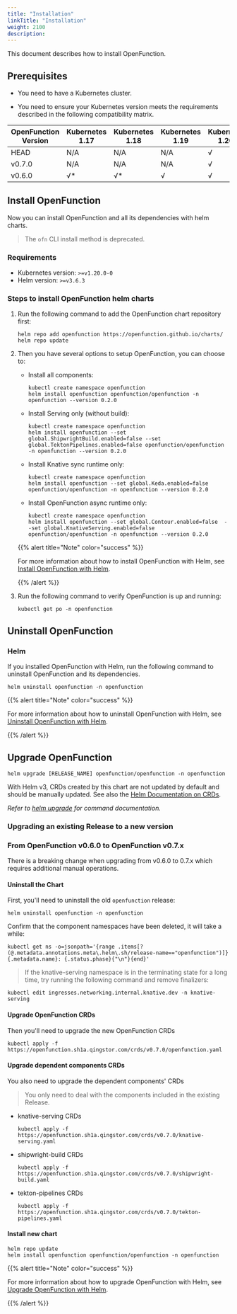 ```yaml
---
title: "Installation"
linkTitle: "Installation"
weight: 2100
description:
---
```


This document describes how to install OpenFunction.

## Prerequisites

- You need to have a Kubernetes cluster.

- You need to ensure your Kubernetes version meets the requirements described in the following compatibility matrix. 

| OpenFunction Version | Kubernetes 1.17 | Kubernetes 1.18 | Kubernetes 1.19 | Kubernetes 1.20+ |
|----------------------| --------------- | --------------- |-----------------| ---------------- |
| HEAD                 | N/A             | N/A             | N/A             | √                |
| v0.7.0               | N/A             | N/A             | N/A             | √                |
| v0.6.0               | √*              | √*              | √               | √                |

## Install OpenFunction

Now you can install OpenFunction and all its dependencies with helm charts.
> The `ofn` CLI install method is deprecated.

### Requirements
- Kubernetes version: `>=v1.20.0-0`
- Helm version: `>=v3.6.3`

### Steps to install OpenFunction helm charts

1. Run the following command to add the OpenFunction chart repository first:
   ```shell
   helm repo add openfunction https://openfunction.github.io/charts/
   helm repo update
   ```

2. Then you have several options to setup OpenFunction, you can choose to:

   - Install all components:
      ```shell
      kubectl create namespace openfunction
      helm install openfunction openfunction/openfunction -n openfunction --version 0.2.0
      ```
   
   - Install Serving only (without build):
      ```shell
      kubectl create namespace openfunction
      helm install openfunction --set global.ShipwrightBuild.enabled=false --set global.TektonPipelines.enabled=false openfunction/openfunction -n openfunction --version 0.2.0
      ```
   
   - Install Knative sync runtime only:
      ```shell
      kubectl create namespace openfunction
      helm install openfunction --set global.Keda.enabled=false openfunction/openfunction -n openfunction --version 0.2.0
      ```
   
   - Install OpenFunction async runtime only:
      ```shell
      kubectl create namespace openfunction
      helm install openfunction --set global.Contour.enabled=false  --set global.KnativeServing.enabled=false openfunction/openfunction -n openfunction --version 0.2.0
      ```

   {{% alert title="Note" color="success" %}}

   For more information about how to install OpenFunction with Helm, see [Install OpenFunction with Helm](https://github.com/OpenFunction/charts#install-the-chart).

   {{% /alert %}}

3. Run the following command to verify OpenFunction is up and running:
   ```shell
   kubectl get po -n openfunction
   ```

## Uninstall OpenFunction
### Helm
If you installed OpenFunction with Helm, run the following command to uninstall OpenFunction and its dependencies.
```shell
helm uninstall openfunction -n openfunction
```
{{% alert title="Note" color="success" %}}

For more information about how to uninstall OpenFunction with Helm, see [Uninstall OpenFunction with Helm](https://github.com/OpenFunction/charts#uninstall-the-chart).

{{% /alert %}}

## Upgrade OpenFunction

```shell
helm upgrade [RELEASE_NAME] openfunction/openfunction -n openfunction
```

With Helm v3, CRDs created by this chart are not updated by default and should be manually updated.
See also the [Helm Documentation on CRDs](https://helm.sh/docs/chart_best_practices/custom_resource_definitions).

_Refer to [helm upgrade](https://helm.sh/docs/helm/helm_upgrade/) for command documentation._

### Upgrading an existing Release to a new version

### From OpenFunction v0.6.0 to OpenFunction v0.7.x

There is a breaking change when upgrading from v0.6.0 to 0.7.x which requires additional manual operations.
#### Uninstall the Chart

First, you'll need to uninstall the old `openfunction` release:
```shell
helm uninstall openfunction -n openfunction
```

Confirm that the component namespaces have been deleted, it will take a while:
```shell
kubectl get ns -o=jsonpath='{range .items[?(@.metadata.annotations.meta\.helm\.sh/release-name=="openfunction")]}{.metadata.name}: {.status.phase}{"\n"}{end}'
```

> If the knative-serving namespace is in the terminating state for a long time, try running the following command and remove finalizers:
```shell
kubectl edit ingresses.networking.internal.knative.dev -n knative-serving
```

#### Upgrade OpenFunction CRDs
Then you'll need to upgrade the new OpenFunction CRDs

```shell
kubectl apply -f https://openfunction.sh1a.qingstor.com/crds/v0.7.0/openfunction.yaml
```

#### Upgrade dependent components CRDs
You also need to upgrade the dependent components' CRDs
> You only need to deal with the components included in the existing Release.
- knative-serving CRDs
    ```shell
    kubectl apply -f https://openfunction.sh1a.qingstor.com/crds/v0.7.0/knative-serving.yaml
    ```
- shipwright-build CRDs
    ```shell
    kubectl apply -f https://openfunction.sh1a.qingstor.com/crds/v0.7.0/shipwright-build.yaml
    ```
- tekton-pipelines CRDs
    ```shell
    kubectl apply -f https://openfunction.sh1a.qingstor.com/crds/v0.7.0/tekton-pipelines.yaml
    ```

#### Install new chart
```shell
helm repo update
helm install openfunction openfunction/openfunction -n openfunction
```

{{% alert title="Note" color="success" %}}

For more information about how to upgrade OpenFunction with Helm, see [Upgrade OpenFunction with Helm](https://github.com/OpenFunction/charts#upgrading-chart).

{{% /alert %}}